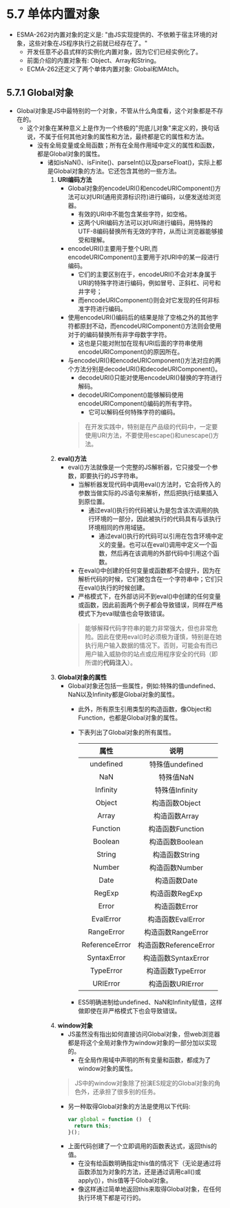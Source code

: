 # 5.7 单体内置对象

- ESMA-262对内置对象的定义是: "由JS实现提供的、不依赖于宿主环境的对象，这些对象在JS程序执行之前就已经存在了。"
  - 开发任意不必县式样的实例化内置对象，因为它们已经实例化了。
  - 前面介绍的内置对象有: Object、Array和String。
  - ECMA-262还定义了两个单体内置对象: Global和MAtch。

## 5.7.1 Global对象

- Global对象是JS中最特别的一个对象，不管从什么角度看，这个对象都是不存在的。
  - 这个对象在某种意义上是作为一个终极的"兜底儿对象"来定义的，换句话说，不属于任何其他对象的属性和方法，最终都是它的属性和方法。
    - 没有全局变量或全局函数；所有在全局作用域中定义的属性和函数，都是Global对象的属性。
      - 诸如isNaN()、isFinite()、parseInt()以及parseFloat()，实际上都是Global对象的方法。它还包含其他的一些方法。
        1. **URI编码方法**
            - Global对象的encodeURI()和encodeURIComponent()方法可以对URI(通用资源标识符)进行编码，以便发送给浏览器。
              - 有效的URI中不能包含某些字符，如空格。
              - 这两个URI编码方法可以对URI进行编码，用特殊的UTF-8编码替换所有无效的字符，从而让浏览器能够接受和理解。
            - encodeURI()主要用于整个URI,而encodeURIComponent()主要用于对URI中的某一段进行编码。
              - 它们的主要区别在于，encodeURI()不会对本身属于URI的特殊字符进行编码，例如冒号、正斜杠、问号和井字号；
              - 而encodeURIComponent()则会对它发现的任何非标准字符进行编码。
            - 使用encodeURI()编码后的结果是除了空格之外的其他字符都原封不动，而encodeURIComponent()方法则会使用对于的编码替换所有非字母数字字符。
              - 这也是只能对附加在现有URI后面的字符串使用encodeURIComponent()的原因所在。
            - 与encodeURI()和encodeURIComponent()方法对应的两个方法分别是decodeURI()和decodeURIComponent()。
              - decodeURI()只能对使用encodeURI()替换的字符进行解码。
              - decodeURIComponent()能够解码使用encodeURIComponent()编码的所有字符。
                - 它可以解码任何特殊字符的编码。
              > 在开发实践中，特别是在产品级的代码中，一定要使用URI方法，不要使用escape()和unescape()方法。
        2. **eval()方法**
             - eval()方法就像是一个完整的JS解析器，它只接受一个参数，即要执行的JS字符串。
               - 当解析器发现代码中调用eval()方法时，它会将传入的参数当做实际的JS语句来解析，然后把执行结果插入到原位置。
                 - 通过eval()执行的代码被认为是包含该次调用的执行环境的一部分，因此被执行的代码具有与该执行环境相同的作用域链。
                   - 通过eval()执行的代码可以引用在包含环境中定义的变量。也可以在eval()调用中定义一个函数，然后再在该调用的外部代码中引用这个函数。
               - 在eval()中创建的任何变量或函数都不会提升，因为在解析代码的时候，它们被包含在一个字符串中；它们只在eval()执行的时候创建。
               - 严格模式下，在外部访问不到eval()中创建的任何变量或函数，因此前面两个例子都会导致错误，同样在严格模式下为eval赋值也会导致错误。
               > 能够解释代码字符串的能力非常强大，但也非常危险。因此在使用eval()时必须极为谨慎，特别是在她执行用户输入数据的情况下。否则，可能会有而已用户输入威胁你的站点或应用程序安全的代码（即所谓的**代码注入**）。
        3. **Global对象的属性**
            - Global对象还包括一些属性，例如:特殊的值undefined、NaN以及Infinity都是Global对象的属性。
              - 此外，所有原生引用类型的构造函数，像Object和Function，也都是Global对象的属性。
              - 下表列出了Global对象的所有属性。

                  | 属性 | 说明 |
                  | :-: | :-: |
                  | undefined | 特殊值undefined |
                  | NaN | 特殊值NaN |
                  | Infinity | 特殊值Infinity |
                  | Object | 构造函数Object |
                  | Array | 构造函数Array |
                  | Function | 构造函数Function |
                  | Boolean | 构造函数Boolean |
                  | String | 构造函数String |
                  | Number | 构造函数Number |
                  | Date | 构造函数Date |
                  | RegExp | 构造函数RegExp |
                  | Error | 构造函数Error |
                  | EvalError | 构造函数EvalError |
                  | RangeError | 构造函数RangeError |
                  | ReferenceError | 构造函数ReferenceError |
                  | SyntaxError | 构造函数SyntaxError |
                  | TypeError | 构造函数TypeError |
                  | URIError | 构造函数URIError |
              - ES5明确进制给undefined、NaN和Infinity赋值，这样做即使在非严格模式下也会导致错误。
        4. **window对象**
           - JS虽然没有指出如何直接访问Global对象，但web浏览器都是将这个全局对象作为window对象的一部分加以实现的。
              - 在全局作用域中声明的所有变量和函数，都成为了window对象的属性。
            > JS中的window对象除了扮演ES规定的Global对象的角色外，还承担了很多别的任务。
            - 另一种取得Global对象的方法是使用以下代码:
              ```js
              var global = function ()  {
                return this;
              }();
              ```
            - 上面代码创建了一个立即调用的函数表达式，返回this的值。
              - 在没有给函数明确指定this值的情况下（无论是通过将函数添加为对象的方法，还是通过调用call()或apply()），this值等于Global对象。
              - 像这样通过简单地返回this来取得Global对象，在任何执行环境下都是可行的。